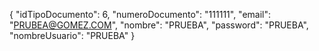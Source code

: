 {
    "idTipoDocumento": 6,
    "numeroDocumento": "111111",
    "email": "PRUBEA@GOMEZ.COM",
    "nombre": "PRUEBA",
    "password": "PRUEBA",
    "nombreUsuario": "PRUEBA"
}